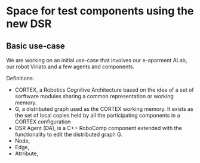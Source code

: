 # Space for test components using the new DSR

## Basic use-case

We are working on an initial use-case that involves our e-aparment ALab, our robot Viriato and a few agents and components.

Definitions:

- CORTEX, a Robotics Cognitive Architecture based on the idea of a set of sorftware modules sharing a common representation or working memory. 
- G, a distributed graph used as the CORTEX working memory. It exists as the set of local copies held by all the participating components in a CORTEX configuration
- DSR Agent (DA), is a C++ RoboComp component extended with the functionality to edit the distributed graph G.
- Node,
- Edge,
- Atrribute,
